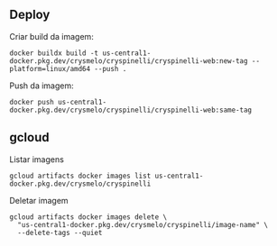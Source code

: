 ## Deploy

Criar build da imagem:

```shell
docker buildx build -t us-central1-docker.pkg.dev/crysmelo/cryspinelli/cryspinelli-web:new-tag --platform=linux/amd64 --push .
```

Push da imagem:

```shell
docker push us-central1-docker.pkg.dev/crysmelo/cryspinelli/cryspinelli-web:same-tag
```

## gcloud

Listar imagens

```shell
gcloud artifacts docker images list us-central1-docker.pkg.dev/crysmelo/cryspinelli
```

Deletar imagem

```shell
gcloud artifacts docker images delete \
  "us-central1-docker.pkg.dev/crysmelo/cryspinelli/image-name" \
  --delete-tags --quiet
```
